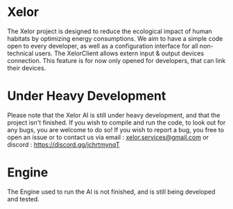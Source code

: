# Xelor
The Xelor project is designed to reduce the ecological impact of human habitats by optimizing energy consumptions. We aim to have a simple code open to every developer, as well as a configuration interface for all non-technical users.
The XelorClient allows extern input & output devices connection. This feature is for now only opened for developers, that can link their devices. 

# Under Heavy Development
Please note that the Xelor AI is still under heavy development, and that the project isn't finished. If you wish to compile and run the code, to look out for any bugs, you are welcome to do so!
If you wish to report a bug, you free to open an issue or to contact us via email : xelor.services@gmail.com or discord : https://discord.gg/jchrtmynqT

# Engine
The Engine used to run the AI is not finished, and is still being developed and tested.
